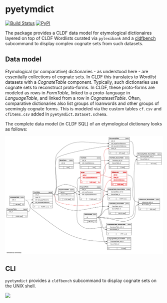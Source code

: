 # pyetymdict

[![Build Status](https://github.com/lexibank/pyetymdict/workflows/tests/badge.svg)](https://github.com/lexibank/pyetymdict/actions?query=workflow%3Atests)
[![PyPI](https://img.shields.io/pypi/v/pyetymdict.svg)](https://pypi.org/project/pyetymdict)

The package provides a CLDF data model for etymological dictionaires layered on top of CLDF Wordlists 
curated via `pylexibank` and a [cldfbench](https://github.com/cldf/cldfbench) subcommand to display
complex cognate sets from such datasets.


## Data model

Etymological (or comparative) dictionaries - as understood here - are essentially collections of
cognate sets. In CLDF this translates to *Wordlist* datasets with a *CognateTable* component.
Typically, such dictionaries use cognate sets to reconstruct proto-forms. In CLDF, these proto-forms
are modeled as rows in *FormTable*, linked to a proto-language in *LanguageTable*, and linked from
a row in *CognatesetTable*. Often, comparative dictionaries also list groups of loanwords and other groups of seemingly cognate
forms. This is modeled via the custom tables `cf.csv` and `cfitems.csv` added in `pyetymdict.Dataset.schema`.

The complete data model (in CLDF SQL) of an etymological dictionary looks as follows:

![](erd.svg)


## CLI

`pyetymdict` provides a `cldfbench` subcommand to display cognate sets on the UNIX shell.

![](etymdict.set.png)
